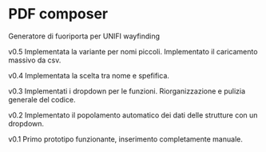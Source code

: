 # PDF composer
Generatore di fuoriporta per UNIFI wayfinding

v0.5
Implementata la variante per nomi piccoli.
Implementato il caricamento massivo da csv.

v0.4
Implementata la scelta tra nome e spefifica.

v0.3
Implementati i dropdown per le funzioni.
Riorganizzazione e pulizia generale del codice.

v0.2
Implementato il popolamento automatico dei dati delle strutture con un dropdown.

v0.1
Primo prototipo funzionante, inserimento completamente manuale.
